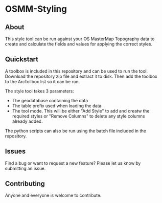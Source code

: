 OSMM-Styling
============

## About
This style tool can be run against your OS MasterMap Topography data to create and calculate the fields and values for applying the correct styles.

## Quickstart

A toolbox is included in this repository and can be used to run the tool. Download the repository zip file and extract it to disk. Then add the toolbox to the ArcTollbox list so it can be run.  

The style tool takes 3 parameters:

- The geodatabase containing the data
- The table prefix used when loading the data
- The tool mode. This will be either "Add Style" to add and creatw the required styles or "Remove Columns" to delete any style columns already added.

The python scripts can also be run using the batch file included in the repository. 

## Issues

Find a bug or want to request a new feature?  Please let us know by submitting an issue.

## Contributing

Anyone and everyone is welcome to contribute.
